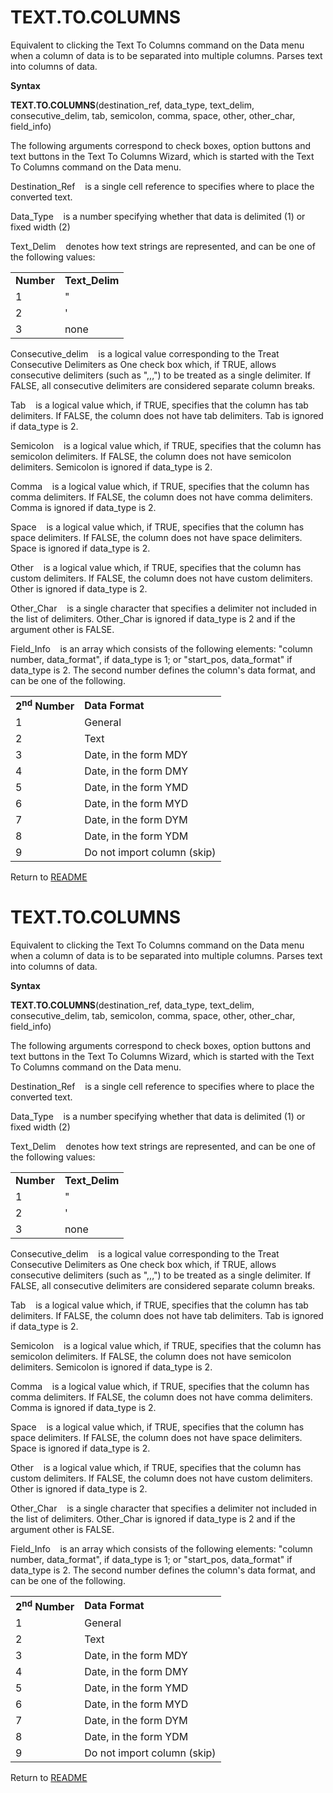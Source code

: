 # TEXT.TO.COLUMNS

Equivalent to clicking the Text To Columns command on the Data menu when
a column of data is to be separated into multiple columns. Parses text
into columns of data.

**Syntax**

**TEXT.TO.COLUMNS**(destination\_ref, data\_type, text\_delim,
consecutive\_delim, tab, semicolon, comma, space, other, other\_char,
field\_info)

The following arguments correspond to check boxes, option buttons and
text buttons in the Text To Columns Wizard, which is started with the
Text To Columns command on the Data menu.

Destination\_Ref&nbsp;&nbsp;&nbsp;&nbsp;is a single cell reference to
specifies where to place the converted text.

Data\_Type&nbsp;&nbsp;&nbsp;&nbsp;is a number specifying whether that
data is delimited (1) or fixed width (2)

Text\_Delim&nbsp;&nbsp;&nbsp;&nbsp;denotes how text strings are
represented, and can be one of the following values:

|            |                 |
| ---------- | --------------- |
| **Number** | **Text\_Delim** |
| 1          | "               |
| 2          | '               |
| 3          | none            |

Consecutive\_delim&nbsp;&nbsp;&nbsp;&nbsp;is a logical value
corresponding to the Treat Consecutive Delimiters as One check box
which, if TRUE, allows consecutive delimiters (such as ",,,") to be
treated as a single delimiter. If FALSE, all consecutive delimiters are
considered separate column breaks.

Tab&nbsp;&nbsp;&nbsp;&nbsp;is a logical value which, if TRUE, specifies
that the column has tab delimiters. If FALSE, the column does not have
tab delimiters. Tab is ignored if data\_type is 2.

Semicolon&nbsp;&nbsp;&nbsp;&nbsp;is a logical value which, if TRUE,
specifies that the column has semicolon delimiters. If FALSE, the column
does not have semicolon delimiters. Semicolon is ignored if data\_type
is 2.

Comma&nbsp;&nbsp;&nbsp;&nbsp;is a logical value which, if TRUE,
specifies that the column has comma delimiters. If FALSE, the column
does not have comma delimiters. Comma is ignored if data\_type is 2.

Space&nbsp;&nbsp;&nbsp;&nbsp;is a logical value which, if TRUE,
specifies that the column has space delimiters. If FALSE, the column
does not have space delimiters. Space is ignored if data\_type is 2.

Other&nbsp;&nbsp;&nbsp;&nbsp;is a logical value which, if TRUE,
specifies that the column has custom delimiters. If FALSE, the column
does not have custom delimiters. Other is ignored if data\_type is 2.

Other\_Char&nbsp;&nbsp;&nbsp;&nbsp;is a single character that specifies
a delimiter not included in the list of delimiters. Other\_Char is
ignored if data\_type is 2 and if the argument other is FALSE.

Field\_Info&nbsp;&nbsp;&nbsp;&nbsp;is an array which consists of the
following elements: "column number, data\_format", if data\_type is 1;
or "start\_pos, data\_format" if data\_type is 2. The second number
defines the column's data format, and can be one of the following.

|                           |                             |
| ------------------------- | --------------------------- |
| **2<sup>nd</sup> Number** | **Data Format**             |
| 1                         | General                     |
| 2                         | Text                        |
| 3                         | Date, in the form MDY       |
| 4                         | Date, in the form DMY       |
| 5                         | Date, in the form YMD       |
| 6                         | Date, in the form MYD       |
| 7                         | Date, in the form DYM       |
| 8                         | Date, in the form YDM       |
| 9                         | Do not import column (skip) |



Return to [README](README.md#T)

# TEXT.TO.COLUMNS

Equivalent to clicking the Text To Columns command on the Data menu when
a column of data is to be separated into multiple columns. Parses text
into columns of data.

**Syntax**

**TEXT.TO.COLUMNS**(destination\_ref, data\_type, text\_delim,
consecutive\_delim, tab, semicolon, comma, space, other, other\_char,
field\_info)

The following arguments correspond to check boxes, option buttons and
text buttons in the Text To Columns Wizard, which is started with the
Text To Columns command on the Data menu.

Destination\_Ref&nbsp;&nbsp;&nbsp;&nbsp;is a single cell reference to
specifies where to place the converted text.

Data\_Type&nbsp;&nbsp;&nbsp;&nbsp;is a number specifying whether that
data is delimited (1) or fixed width (2)

Text\_Delim&nbsp;&nbsp;&nbsp;&nbsp;denotes how text strings are
represented, and can be one of the following values:

|            |                 |
| ---------- | --------------- |
| **Number** | **Text\_Delim** |
| 1          | "               |
| 2          | '               |
| 3          | none            |

Consecutive\_delim&nbsp;&nbsp;&nbsp;&nbsp;is a logical value
corresponding to the Treat Consecutive Delimiters as One check box
which, if TRUE, allows consecutive delimiters (such as ",,,") to be
treated as a single delimiter. If FALSE, all consecutive delimiters are
considered separate column breaks.

Tab&nbsp;&nbsp;&nbsp;&nbsp;is a logical value which, if TRUE, specifies
that the column has tab delimiters. If FALSE, the column does not have
tab delimiters. Tab is ignored if data\_type is 2.

Semicolon&nbsp;&nbsp;&nbsp;&nbsp;is a logical value which, if TRUE,
specifies that the column has semicolon delimiters. If FALSE, the column
does not have semicolon delimiters. Semicolon is ignored if data\_type
is 2.

Comma&nbsp;&nbsp;&nbsp;&nbsp;is a logical value which, if TRUE,
specifies that the column has comma delimiters. If FALSE, the column
does not have comma delimiters. Comma is ignored if data\_type is 2.

Space&nbsp;&nbsp;&nbsp;&nbsp;is a logical value which, if TRUE,
specifies that the column has space delimiters. If FALSE, the column
does not have space delimiters. Space is ignored if data\_type is 2.

Other&nbsp;&nbsp;&nbsp;&nbsp;is a logical value which, if TRUE,
specifies that the column has custom delimiters. If FALSE, the column
does not have custom delimiters. Other is ignored if data\_type is 2.

Other\_Char&nbsp;&nbsp;&nbsp;&nbsp;is a single character that specifies
a delimiter not included in the list of delimiters. Other\_Char is
ignored if data\_type is 2 and if the argument other is FALSE.

Field\_Info&nbsp;&nbsp;&nbsp;&nbsp;is an array which consists of the
following elements: "column number, data\_format", if data\_type is 1;
or "start\_pos, data\_format" if data\_type is 2. The second number
defines the column's data format, and can be one of the following.

|                           |                             |
| ------------------------- | --------------------------- |
| **2<sup>nd</sup> Number** | **Data Format**             |
| 1                         | General                     |
| 2                         | Text                        |
| 3                         | Date, in the form MDY       |
| 4                         | Date, in the form DMY       |
| 5                         | Date, in the form YMD       |
| 6                         | Date, in the form MYD       |
| 7                         | Date, in the form DYM       |
| 8                         | Date, in the form YDM       |
| 9                         | Do not import column (skip) |



Return to [README](README.md#T)

